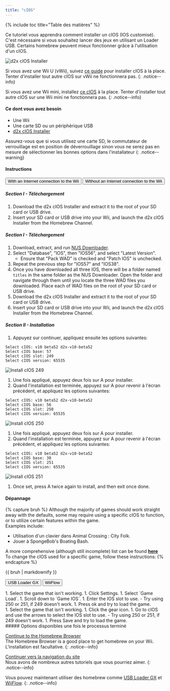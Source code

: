 ```yaml
---
title: "cIOS"
---
```


{% include toc title="Table des matières" %}

Ce tutoriel vous apprendra comment installer un cIOS (IOS customisé). C'est nécessaire si vous souhaitez lancer des jeux en utilisant un Loader USB. Certains homebrew peuvent mieux fonctionner grâce à l'utilisation d'un cIOS.

![d2x cIOS Installer](/images/cios/cIOS.png)

Si vous avez une Wii U (vWii), suivez [ce guide](https://wiiu.hacks.guide/#/vwii-modding) pour installer cIOS à la place. Tenter d'installer tout autre cIOS sur vWii ne fonctionnera pas.
{: .notice--info}

Si vous avez une Wii mini, installez [ce cIOS](cios-mini) à la place. Tenter d'installer tout autre cIOS sur une Wii mini ne fonctionnera pas.
{: .notice--info}

#### Ce dont vous avez besoin

- Une Wii
- Une carte SD ou un périphérique USB
- [d2x cIOS Installer](https://hbb1.oscwii.org/hbb/d2x-cios-installer/d2x-cios-installer.zip)

Assurez-vous que si vous utilisez une carte SD, le commutateur de verrouillage est en position de déverrouillage sinon vous ne serez pas en mesure de sélectionner les bonnes options dans l'installateur
{: .notice--warning}

#### Instructions

<button class="tablinks btn btn--large btn--primary" id="defaultOpen" onclick="openTab(event, 'with-connection')">With an Internet connection to the Wii</button>
<button class="tablinks btn btn--large btn--info" onclick="openTab(event, 'without-connection')">Without an Internet connection to the Wii</button>

<div id="with-connection" class="blanktabcontent" markdown="1">

##### Section I - Téléchargement

1. Download the d2x cIOS Installer and extract it to the root of your SD card or USB drive.
1. Insert your SD card or USB drive into your Wii, and launch the d2x cIOS Installer from the Homebrew Channel.
</div>
<div id="without-connection" class="blanktabcontent" markdown="1">

##### Section I - Téléchargement

1. Download, extract, and run [NUS Downloader](https://github.com/WiiDatabase/nusdownloader/releases/latest/download/NUSD-Mod-NUS-Fix.zip).
1. Select "Database", "IOS", then "IOS56", and select "Latest Version".
   - Ensure that "Pack WAD" is checked and "Patch IOS" is unchecked.
1. Repeat the previous step for "IOS57" and "IOS38".
1. Once you have downloaded all three IOS, there will be a folder named `titles` in the same folder as the NUS Downloader. Open the folder and navigate through them until you locate the three WAD files you downloaded. Place each of WAD files on the root of your SD card or USB drive.
1. Download the d2x cIOS Installer and extract it to the root of your SD card or USB drive.
1. Insert your SD card or USB drive into your Wii, and launch the d2x cIOS Installer from the Homebrew Channel.
</div>

##### Section II - Installation

1. Appuyez sur continuer, appliquez ensuite les options suivantes:

```
Select cIOS: v10 beta52 d2x-v10-beta52
Select cIOS base: 57
Select cIOS slot: 249
Select cIOS version: 65535
```

![Install cIOS 249](/images/cios/Install249.png)

1. Une fois appliqué, appuyez deux fois sur A pour installer.
1. Quand l'installation est terminée, appuyez sur A pour revenir à l'écran précédent, et appliquez les options suivantes:

```
Select cIOS: v10 beta52 d2x-v10-beta52
Select cIOS base: 56
Select cIOS slot: 250
Select cIOS version: 65535
```

![Install cIOS 250](/images/cios/Install250.png)

1. Une fois appliqué, appuyez deux fois sur A pour installer.
1. Quand l'installation est terminée, appuyez sur A pour revenir à l'écran précédent, et appliquez les options suivantes:

```
Select cIOS: v10 beta52 d2x-v10-beta52
Select cIOS base: 38
Select cIOS slot: 251
Select cIOS version: 65535
```

![Install cIOS 251](/images/cios/Install251.png)

1. Once set, press A twice again to install, and then exit once done.

#### Dépannage

{% capture bruh %}
Although the majority of games should work straight away with the defaults, some may require using a specific cIOS to function, or to utilize certain features within the game.<br> Examples include:

- Utilisation d'un clavier dans Animal Crossing : City Folk.
- Jouer à SpongeBob's Boating Bash.

A more comprehensive (although still incomplete) list can be found [**here**](https://wiki.gbatemp.net/wiki/Wii_cIOS_base_Compatibility_List)<br> To change the cIOS used for a specific game, follow these instructions:
{% endcapture %}

<div class="notice--warning">{{ bruh | markdownify }}</div>

<button class="tablinks btn btn--large btn--primary" id="defaultOpen" onclick="openTab(event, 'usbloadergx')">USB Loader GX</button>
<button class="tablinks btn btn--large btn--info" onclick="openTab(event, 'wiiflow')">WiiFlow</button>

<div id="usbloadergx" class="blanktabcontent" markdown="1">
1. Select the game that isn't working.
1. Click Settings.
1. Select `Game Load`.
1. Scroll down to `Game IOS`.
1. Enter the IOS slot to use.
    - Try using 250 or 251, if 249 doesn't work.
1. Press ok and try to load the game.
</div>
<div id="wiiflow" class="blanktabcontent" markdown="1">
1. Select the game that isn't working.
1. Click the gear icon.
1. Go to cIOS and use the arrows to select the IOS slot to use.
    - Try using 250 or 251, if 249 doesn't work.
1. Press Save and try to load the game.
</div>
##### Options disponibles une fois le processus terminé

[Continue to the Homebrew Browser](hbb)<br> The Homebrew Browser is a good place to get homebrew on your Wii. L'installation est facultative.
{: .notice--info}

[Continuer vers la navigation du site](site-navigation)<br> Nous avons de nombreux autres tutoriels que vous pourriez aimer.
{: .notice--info}

Vous pouvez maintenant utiliser des homebrew comme [USB Loader GX](usbloadergx) et [WiiFlow](wiiflow).
{: .notice--info}

<script>
    let tabcontent = document.getElementsByClassName("blanktabcontent");
    let tablinks = document.getElementsByClassName("tablinks");

    function openTab(evt, tabName) {
        let element;

        for (element of tabcontent) {
            element.style.display = "none";
        }

        for (element of tablinks) {
            element.className = element.className.replace("btn--primary", "btn--info");
            if (!element.className.includes('btn--info'))
                element.className += " btn--info";
        }

        document.getElementById(tabName).style.display = "block";
        evt.currentTarget.className = evt.currentTarget.className.replace("btn--info", "btn--primary");
    }

    // Get the element with id="defaultOpen" and click on it
    document.getElementById("defaultOpen").click();
</script>
